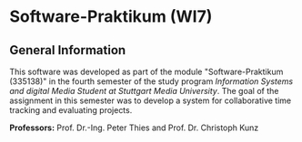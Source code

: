 # Software-Praktikum (WI7)

## General Information

This software was developed as part of the module "Software-Praktikum (335138)" in the fourth semester of the study program
<i>Information Systems and digital Media Student at Stuttgart Media University</i>.
The goal of the assignment in this semester was to develop a system for collaborative time tracking and evaluating projects.

<b>Professors:</b> Prof. Dr.-Ing. Peter Thies and Prof. Dr. Christoph Kunz <br>
